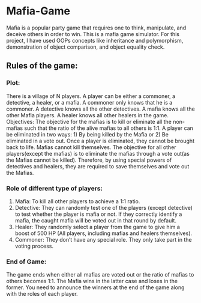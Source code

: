 # Mafia-Game

Mafia is a popular party game that requires one to think, manipulate, and deceive others in
order to win. 
This is a mafia game simulator. For this project,
I have used OOPs concepts like inheritance and polymorphism, demonstration of object
comparison, and object equality check.
## Rules of the game:
### Plot: 
There is a village of N players. A player can be either a commoner, a detective, a healer,
or a mafia. A commoner only knows that he is a commoner. A detective knows all the other
detectives. A mafia knows all the other Mafia players. A healer knows all other healers in the
game.
Objectives: The objective for the mafias is to kill or eliminate all the non-mafias such that the
ratio of the alive mafias to all others is 1:1. A player can be eliminated in two ways: 1) By being
killed by the Mafia or 2) Be eliminated in a vote out. Once a player is eliminated, they cannot be
brought back to life. Mafias cannot kill themselves.
The objective for all other players(except the mafias) is to eliminate the mafias through a vote
out(as the Mafias cannot be killed). Therefore, by using special powers of detectives and
healers, they are required to save themselves and vote out the Mafias.
### Role of different type of players:
1. Mafia: To kill all other players to achieve a 1:1 ratio.
2. Detective: They can randomly test one of the players (except detective) to test whether
the player is mafia or not. If they correctly identify a mafia, the caught mafia will be voted
out in that round by default.
3. Healer: They randomly select a player from the game to give him a boost of 500 HP (All
players, including mafias and healers themselves).
4. Commoner: They don’t have any special role. They only take part in the voting process.
### End of Game:
The game ends when either all mafias are voted out or the ratio of mafias to others becomes
1:1.
The Mafia wins in the latter case and loses in the former.
You need to announce the winners at the end of the game along with the roles of each player.
